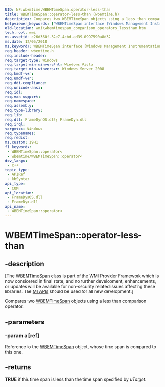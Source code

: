 ```yaml
---
UID: NF:wbemtime.WBEMTimeSpan.operator-less-than
title: WBEMTimeSpan::operator-less-than (wbemtime.h)
description: Compares two WBEMTimeSpan objects using a less than comparison operator.
helpviewer_keywords: ["WBEMTimeSpan interface [Windows Management Instrumentation]","operator< method","WBEMTimeSpan.operator-less-than","WBEMTimeSpan.operator<","WBEMTimeSpan::operator-less-than","WBEMTimeSpan::operator<","operator<","operator< method [Windows Management Instrumentation]","operator< method [Windows Management Instrumentation]","WBEMTimeSpan interface","wbemtime/WBEMTimeSpan::operator<","wmi.wbemtimespan_comparison_operators_lessthan"]
old-location: wmi\wbemtimespan_comparison_operators_lessthan.htm
tech.root: wmi
ms.assetid: c26d360f-32e7-4cbd-ad39-0997590a8d32
ms.date: 12/05/2018
ms.keywords: WBEMTimeSpan interface [Windows Management Instrumentation],operator< method, WBEMTimeSpan.operator-less-than, WBEMTimeSpan.operator<, WBEMTimeSpan::operator-less-than, WBEMTimeSpan::operator<, operator<, operator< method [Windows Management Instrumentation], operator< method [Windows Management Instrumentation],WBEMTimeSpan interface, wbemtime/WBEMTimeSpan::operator<, wmi.wbemtimespan_comparison_operators_lessthan
req.header: wbemtime.h
req.include-header: 
req.target-type: Windows
req.target-min-winverclnt: Windows Vista
req.target-min-winversvr: Windows Server 2008
req.kmdf-ver: 
req.umdf-ver: 
req.ddi-compliance: 
req.unicode-ansi: 
req.idl: 
req.max-support: 
req.namespace: 
req.assembly: 
req.type-library: 
req.lib: 
req.dll: FrameDynOS.dll; FrameDyn.dll
req.irql: 
targetos: Windows
req.typenames: 
req.redist: 
ms.custom: 19H1
f1_keywords:
 - WBEMTimeSpan::operator<
 - wbemtime/WBEMTimeSpan::operator<
dev_langs:
 - c++
topic_type:
 - APIRef
 - kbSyntax
api_type:
 - COM
api_location:
 - FrameDynOS.dll
 - FrameDyn.dll
api_name:
 - WBEMTimeSpan::operator<
---
```


# WBEMTimeSpan::operator-less-than


## -description

<p class="CCE_Message">[The <a href="/windows/desktop/api/wbemtime/nl-wbemtime-wbemtimespan">WBEMTimeSpan</a> class 
    is part of the WMI Provider Framework which is now considered in final state, and no further development, 
    enhancements, or updates will be available for non-security related issues affecting these libraries. The 
    <a href="/previous-versions/windows/desktop/wmi_v2/windows-management-infrastructure">MI APIs</a> should be used for all new 
    development.]

Compares two <a href="/windows/desktop/api/wbemtime/nl-wbemtime-wbemtimespan">WBEMTimeSpan</a> objects using a less than comparison operator.

## -parameters

### -param a [ref]

Reference to the <a href="/windows/desktop/api/wbemtime/nl-wbemtime-wbemtimespan">WBEMTimeSpan</a> object, whose time span is compared to this one.

## -returns

<b>TRUE</b> if this time span is less than the time span specified by <i>uTarget</i>.

